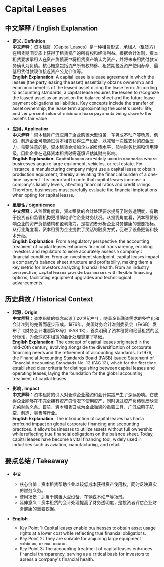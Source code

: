 # Capital Leases

## 中文解释 / English Explanation

* **定义 / Definition**  
  **中文解释**：资本租赁（Capital Leases）是一种租赁形式，承租人（租赁方）在租赁期间实质上获得了租赁资产的所有权和经济利益。根据会计准则，资本租赁要求承租人在资产负债表中将租赁资产确认为资产，并将未来租赁付款义务确认为负债。核心概念包括资产所有权转移、租赁期接近资产使用寿命、最低租赁付款现值接近资产公允价值等。  
  **English Explanation**: A capital lease is a lease agreement in which the lessee (the party leasing the asset) essentially obtains ownership and economic benefits of the leased asset during the lease term. According to accounting standards, a capital lease requires the lessee to recognize the leased asset as an asset on the balance sheet and the future lease payment obligations as liabilities. Key concepts include the transfer of asset ownership, the lease term approximating the asset's useful life, and the present value of minimum lease payments being close to the asset's fair value.

* **应用 / Application**  
  **中文解释**：资本租赁广泛应用于企业购置大型设备、车辆或不动产等场景。例如，制造企业可能通过资本租赁获得生产设备，以减轻一次性支付的资金压力。需要注意的是，资本租赁会增加企业的负债水平，影响财务比率和信用评级，因此企业在选择资本租赁时需谨慎评估其财务影响。  
  **English Explanation**: Capital leases are widely used in scenarios where businesses acquire large equipment, vehicles, or real estate. For instance, a manufacturing company might use a capital lease to obtain production equipment, thereby alleviating the financial burden of a one-time payment. It is important to note that capital leases increase a company's liability levels, affecting financial ratios and credit ratings. Therefore, businesses must carefully evaluate the financial implications when opting for capital leases.

* **重要性 / Significance**  
  **中文解释**：从监管角度看，资本租赁的会计处理要求提高了财务透明度，有助于投资者和监管机构更准确地评估企业财务状况。从投资角度看，资本租赁影响企业的资产负债结构和盈利能力，是投资者分析企业财务健康的重要指标。从行业角度看，资本租赁为企业提供了灵活的融资方式，促进了设备更新和技术升级。  
  **English Explanation**: From a regulatory perspective, the accounting treatment of capital leases enhances financial transparency, enabling investors and regulators to more accurately assess a company's financial condition. From an investment standpoint, capital leases impact a company's balance sheet structure and profitability, making them a key metric for investors analyzing financial health. From an industry perspective, capital leases provide businesses with flexible financing options, facilitating equipment upgrades and technological advancements.

## 历史典故 / Historical Context

* **起源 / Origin**  
  **中文解释**：资本租赁的概念起源于20世纪中叶，随着企业融资需求的多样化和会计准则的完善而逐步形成。1976年，美国财务会计准则委员会（FASB）发布了《财务会计准则第13号》（FAS 13），首次明确了资本租赁和经营租赁的区分标准，为全球资本租赁的会计处理奠定了基础。  
  **English Explanation**: The concept of capital leases originated in the mid-20th century, evolving alongside the diversification of corporate financing needs and the refinement of accounting standards. In 1976, the Financial Accounting Standards Board (FASB) issued Statement of Financial Accounting Standards No. 13 (FAS 13), which for the first time established clear criteria for distinguishing between capital leases and operating leases, laying the foundation for the global accounting treatment of capital leases.

* **影响 / Impact**  
  **中文解释**：资本租赁的引入对全球企业融资和会计实践产生了深远影响。它使得企业能够在不完全拥有资产的情况下使用资产，同时通过资产负债表反映真实的财务义务。目前，资本租赁已成为企业融资的重要工具，广泛应用于航空、制造、零售等行业。  
  **English Explanation**: The introduction of capital leases has had a profound impact on global corporate financing and accounting practices. It allows businesses to utilize assets without full ownership while reflecting true financial obligations on the balance sheet. Today, capital leases have become a vital financing tool, widely used in industries such as aviation, manufacturing, and retail.

## 要点总结 / Takeaway

* **中文**  
  - 核心价值：资本租赁帮助企业以较低成本获得资产使用权，同时反映真实的财务义务。  
  - 使用场景：适用于购置大型设备、车辆或不动产等场景。  
  - 延伸意义：资本租赁的会计处理提高了财务透明度，是投资者评估企业财务健康的重要依据。

* **English**  
  - Key Point 1: Capital leases enable businesses to obtain asset usage rights at a lower cost while reflecting true financial obligations.  
  - Key Point 2: They are suitable for acquiring large equipment, vehicles, or real estate.  
  - Key Point 3: The accounting treatment of capital leases enhances financial transparency, serving as a critical basis for investors to assess a company's financial health.